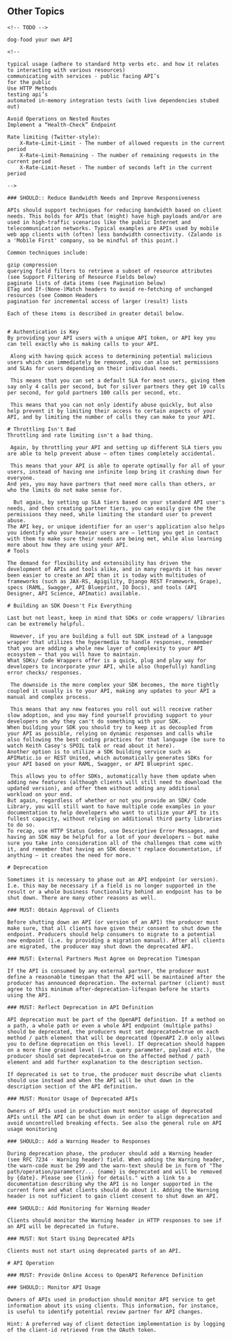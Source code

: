 ## Other Topics

    <!-- TODO -->

    dog-food your own API

    <!--

    typical usage (adhere to standard http verbs etc. and how it relates to interacting with various resources)
    communicating with services - public facing API’s
    for the public
    Use HTTP Methods
    testing api’s
    automated in-memory integration tests (with live dependencies stubed out)

    Avoid Operations on Nested Routes
    Implement a “Health-Check” Endpoint

    Rate limiting (Twitter-style):
        X-Rate-Limit-Limit - The number of allowed requests in the current period
        X-Rate-Limit-Remaining - The number of remaining requests in the current period
        X-Rate-Limit-Reset - The number of seconds left in the current period

    -->

    ### SHOULD:: Reduce Bandwidth Needs and Improve Responsiveness

    APIs should support techniques for reducing bandwidth based on client needs. This holds for APIs that (might) have high payloads and/or are used in high-traffic scenarios like the public Internet and telecommunication networks. Typical examples are APIs used by mobile web app clients with (often) less bandwidth connectivity. (Zalando is a 'Mobile First' company, so be mindful of this point.)

    Common techniques include:

    gzip compression
    querying field filters to retrieve a subset of resource attributes (see Support Filtering of Resource Fields below)
    paginate lists of data items (see Pagination below)
    ETag and If-(None-)Match headers to avoid re-fetching of unchanged resources (see Common Headers
    pagination for incremental access of larger (result) lists

    Each of these items is described in greater detail below.


    # Authentication is Key
    By providing your API users with a unique API token, or API key you can tell exactly who is making calls to your API.

     Along with having quick access to determining potential malicious users which can immediately be removed, you can also set permissions and SLAs for users depending on their individual needs.

     This means that you can set a default SLA for most users, giving them say only 4 calls per second, but for silver partners they get 10 calls per second, for gold partners 100 calls per second, etc.

     This means that you can not only identify abuse quickly, but also help prevent it by limiting their access to certain aspects of your API, and by limiting the number of calls they can make to your API.

    # Throttling Isn't Bad
    Throttling and rate limiting isn't a bad thing.

     Again, by throttling your API and setting up different SLA tiers you are able to help prevent abuse – often times completely accidental.

     This means that your API is able to operate optimally for all of your users, instead of having one infinite loop bring it crashing down for everyone.
    And yes, you may have partners that need more calls than others, or who the limits do not make sense for.

      But again, by setting up SLA tiers based on your standard API user's needs, and then creating partner tiers, you can easily give the the permissions they need, while limiting the standard user to prevent abuse.
    The API key, or unique identifier for an user's application also helps you identify who your heavier users are – letting you get in contact with them to make sure their needs are being met, while also learning more about how they are using your API.
    # Tools

    The demand for flexibility and extensibility has driven the development of APIs and tools alike, and in many regards it has never been easier to create an API than it is today with multitudes of frameworks (such as JAX-RS, Apigility, Django REST Framework, Grape), specs (RAML, Swagger, API Blueprint, IO Docs), and tools (API Designer, API Science, APImatic) available.

    # Building an SDK Doesn't Fix Everything

    Last but not least, keep in mind that SDKs or code wrappers/ libraries can be extremely helpful.

     However, if you are building a full out SDK instead of a language wrapper that utilizes the hypermedia to handle responses, remember that you are adding a whole new layer of complexity to your API ecosystem – that you will have to maintain.
    What SDKs/ Code Wrappers offer is a quick, plug and play way for developers to incorporate your API, while also (hopefully) handling error checks/ responses.

     The downside is the more complex your SDK becomes, the more tightly coupled it usually is to your API, making any updates to your API a manual and complex process.

     This means that any new features you roll out will receive rather slow adoption, and you may find yourself providing support to your developers on why they can't do something with your SDK.
    When building your SDK you should try to keep it as decoupled from your API as possible, relying on dynamic responses and calls while also following the best coding practices for that language (be sure to watch Keith Casey's SPOIL talk or read about it here).
    Another option is to utilize a SDK building service such as APIMatic.io or REST United, which automatically generates SDKs for your API based on your RAML, Swagger, or API Blueprint spec.

     This allows you to offer SDKs, automatically have them update when adding new features (although clients will still need to download the updated version), and offer them without adding any additional workload on your end.
    But again, regardless of whether or not you provide an SDK/ Code Library, you will still want to have multiple code examples in your documentation to help developers who want to utilize your API to its fullest capacity, without relying on additional third party libraries to do so.
    To recap, use HTTP Status Codes, use Descriptive Error Messages, and having an SDK may be helpful for a lot of your developers – but make sure you take into consideration all of the challenges that come with it, and remember that having an SDK doesn't replace documentation, if anything – it creates the need for more.

    # Deprecation

    Sometimes it is necessary to phase out an API endpoint (or version). I.e. this may be necessary if a field is no longer supported in the result or a whole business functionality behind an endpoint has to be shut down. There are many other reasons as well.

    ### MUST: Obtain Approval of Clients

    Before shutting down an API (or version of an API) the producer must make sure, that all clients have given their consent to shut down the endpoint. Producers should help consumers to migrate to a potential new endpoint (i.e. by providing a migration manual). After all clients are migrated, the producer may shut down the deprecated API.

    ### MUST: External Partners Must Agree on Deprecation Timespan

    If the API is consumed by any external partner, the producer must define a reasonable timespan that the API will be maintained after the producer has announced deprecation. The external partner (client) must agree to this minimum after-deprecation-lifespan before he starts using the API.

    ### MUST: Reflect Deprecation in API Definition

    API deprecation must be part of the OpenAPI definition. If a method on a path, a whole path or even a whole API endpoint (multiple paths) should be deprecated, the producers must set deprecated=true on each method / path element that will be deprecated (OpenAPI 2.0 only allows you to define deprecation on this level). If deprecation should happen on a more fine grained level (i.e. query parameter, payload etc.), the producer should set deprecated=true on the affected method / path element and add further explanation to the description section.

    If deprecated is set to true, the producer must describe what clients should use instead and when the API will be shut down in the description section of the API definition.

    ### MUST: Monitor Usage of Deprecated APIs

    Owners of APIs used in production must monitor usage of deprecated APIs until the API can be shut down in order to align deprecation and avoid uncontrolled breaking effects. See also the general rule on API usage monitoring

    ### SHOULD:: Add a Warning Header to Responses

    During deprecation phase, the producer should add a Warning header (see RFC 7234 - Warning header) field. When adding the Warning header, the warn-code must be 299 and the warn-text should be in form of "The path/operation/parameter/... {name} is deprecated and will be removed by {date}. Please see {link} for details." with a link to a documentation describing why the API is no longer supported in the current form and what clients should do about it. Adding the Warning header is not sufficient to gain client consent to shut down an API.

    ### SHOULD:: Add Monitoring for Warning Header

    Clients should monitor the Warning header in HTTP responses to see if an API will be deprecated in future.

    ### MUST: Not Start Using Deprecated APIs

    Clients must not start using deprecated parts of an API.

    # API Operation

    ### MUST: Provide Online Access to OpenAPI Reference Definition

    ### SHOULD:: Monitor API Usage

    Owners of APIs used in production should monitor API service to get information about its using clients. This information, for instance, is useful to identify potential review partner for API changes.

    Hint: A preferred way of client detection implementation is by logging of the client-id retrieved from the OAuth token.
